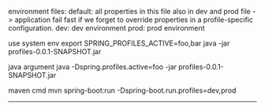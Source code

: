 environment files:
default: all properties in this file also in dev and prod file -> application fail fast if we forget to override properties in a profile-specific configuration.
dev: dev environment
prod: prod environment

use system env
export SPRING_PROFILES_ACTIVE=foo,bar
java -jar profiles-0.0.1-SNAPSHOT.jar

java argument
java -Dspring.profiles.active=foo -jar profiles-0.0.1-SNAPSHOT.jar

maven cmd
mvn spring-boot:run -Dspring-boot.run.profiles=dev,prod

---
